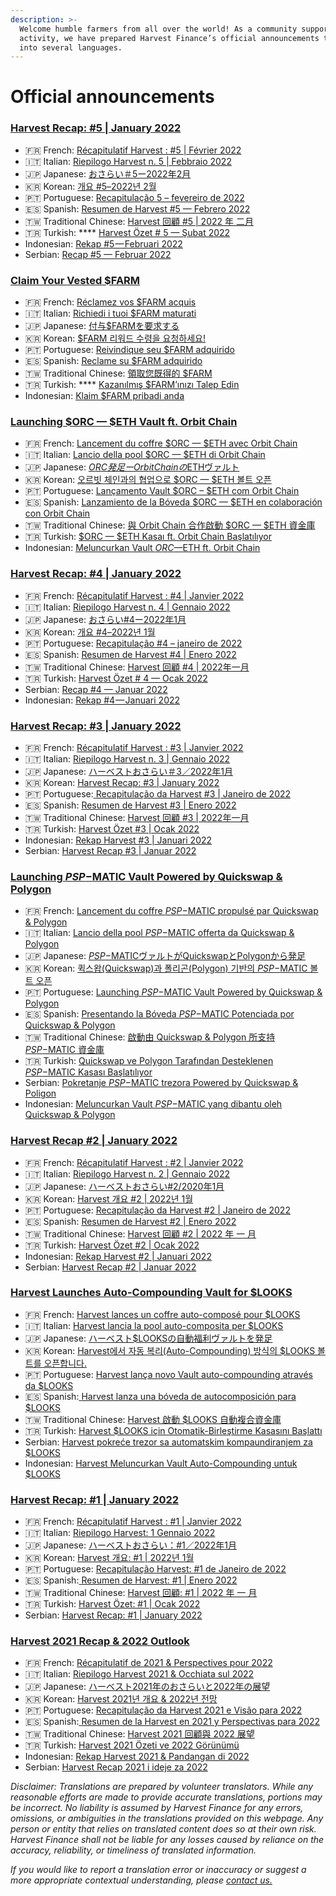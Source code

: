 ```yaml
---
description: >-
  Welcome humble farmers from all over the world! As a community supported
  activity, we have prepared Harvest Finance’s official announcements translated
  into several languages.
---
```


# Official announcements

### ****[**Harvest Recap: #5 | January 2022**](https://medium.com/harvest-finance/recap-5-february-2022-a8fe72b6d9eb)****

* 🇫🇷 French: [Récapitulatif Harvest : #5 | Février 2022](https://bob-duval.medium.com/r%C3%A9capitulatif-harvest-5-f%C3%A9vrier-2022-2665f8a43425)
* 🇮🇹 Italian: [Riepilogo Harvest n. 5 | Febbraio 2022](https://coirof.medium.com/riepilogo-harvest-n-5-febbraio-2022-c1f0e8611da9)
* 🇯🇵 Japanese: [おさらい＃5ー2022年2月](https://miwa-wv.medium.com/%E3%81%8A%E3%81%95%E3%82%89%E3%81%84-5%E3%83%BC2022%E5%B9%B42%E6%9C%88-822a1697973)
* 🇰🇷 Korean: [개요 #5–2022년 2월](https://medium.com/@Leviathan\_Harvest/%EA%B0%9C%EC%9A%94-5-2022%EB%85%84-2%EC%9B%94-1c97c49ad186)
* 🇵🇹 Portuguese: [Recapitulação 5 – fevereiro de 2022](https://medium.com/@Blue\_Poison/recapitula%C3%A7%C3%A3o-5-fevereiro-de-2022-8145bed16549)
* 🇪🇸 Spanish: [Resumen de Harvest #5 — Febrero 2022](https://c3h.medium.com/resumen-5-febrero-2022-872ab33d2ee4)
* 🇹🇼 Traditional Chinese: [Harvest 回顧 #5 | 2022 年 二月](https://harvestfinance-tw.medium.com/harvest-%E5%9B%9E%E9%A1%A7-5-2022-%E5%B9%B4-%E4%BA%8C%E6%9C%88-eb379785fe8e)
* 🇹🇷 Turkish: **** [Harvest Özet # 5 — Şubat 2022](https://harvestfiturkce.medium.com/harvest-%C3%B6zet-5-%C5%9Fubat-2022-851000cfff99)
* Indonesian: [Rekap #5 — Februari 2022](https://gamewatch21.medium.com/rekap-5-februari-2022-c889ec3ae2ec)
* Serbian: [Recap #5 — Februar 2022](https://medium.com/@krompir12422/recap-5-februar-2022-d26f7df3666f)

### [Claim Your Vested $FARM](https://medium.com/harvest-finance/claim-your-vested-farm-9e7a8f3ee942) <a href="#ed51" id="ed51"></a>

* 🇫🇷 French: [Réclamez vos $FARM acquis](https://bob-duval.medium.com/r%C3%A9clamez-vos-farm-acquis-f94224933a73)
* 🇮🇹 Italian: [Richiedi i tuoi $FARM maturati](https://coirof.medium.com/richiedi-i-tuoi-farm-maturati-287b0508e92b)
* 🇯🇵 Japanese: [付与$FARMを要求する](https://miwa-wv.medium.com/%E4%BB%98%E4%B8%8E-farm%E3%82%92%E8%A6%81%E6%B1%82%E3%81%99%E3%82%8B-91b7893ec366)
* 🇰🇷 Korean: [$FARM 리워드 수령을 요청하세요!](https://medium.com/@Leviathan\_Harvest/farm-%EC%97%B0%EA%B8%88-%EC%88%98%EB%A0%B9%EC%9D%84-%EC%9A%94%EC%B2%AD%ED%95%98%EC%84%B8%EC%9A%94-83ba6fc7f8f3)
* 🇵🇹 Portuguese: [Reivindique seu $FARM adquirido](https://medium.com/@Blue\_Poison/reivindique-seu-farm-adquirido-4124037d27c1)
* 🇪🇸 Spanish: [Reclame su $FARM adquirido](https://c3h.medium.com/reclame-su-farm-adquirido-e90fa00f513e)
* 🇹🇼 Traditional Chinese: [領取您既得的 $FARM](https://harvestfinance-tw.medium.com/%E9%A0%98%E5%8F%96%E6%82%A8%E6%97%A2%E5%BE%97%E7%9A%84-farm-bee67ea4f265)
* 🇹🇷 Turkish: **** [Kazanılmış $FARM’ınızı Talep Edin](https://harvestfiturkce.medium.com/kazan%C4%B1lm%C4%B1%C5%9F-farm%C4%B1n%C4%B1z%C4%B1-talep-edin-b7df1bd4c307)
* Indonesian: [Klaim $FARM pribadi anda](https://gamewatch21.medium.com/klaim-farm-pribadi-anda-542bf88061d9)

### [Launching $ORC — $ETH Vault ft. Orbit Chain](https://medium.com/harvest-finance/launching-orc-eth-vault-ft-orbit-chain-5afd9041732c) <a href="#b130" id="b130"></a>

* 🇫🇷 French: [Lancement du coffre $ORC — $ETH avec Orbit Chain](https://bob-duval.medium.com/lancement-du-coffre-orc-eth-avec-orbit-chain-b2a560f4b294)
* 🇮🇹 Italian: [Lancio della pool $ORC — $ETH di Orbit Chain](https://coirof.medium.com/lancio-della-pool-orc-eth-di-orbit-chain-de6418d537f1)
* 🇯🇵 Japanese: [$ORC発足ーOrbit Chainの$ETHヴァルト](https://miwa-wv.medium.com/orc%E7%99%BA%E8%B6%B3%E3%83%BCorbit-chain%E3%81%AE-eth%E3%83%B4%E3%82%A1%E3%83%AB%E3%83%88-3a3c6d968516)
* 🇰🇷 Korean: [오르빗 체인과의 협업으로 $ORC — $ETH 볼트 오픈](https://medium.com/@Leviathan\_Harvest/orbit-chain%EA%B3%BC%EC%9D%98-%ED%98%91%EC%97%85%EC%9C%BC%EB%A1%9C-orc-eth-%EB%B3%BC%ED%8A%B8-%EC%98%A4%ED%94%88-79f84f66123a)
* 🇵🇹 Portuguese: [Lançamento Vault $ORC – $ETH com Orbit Chain](https://medium.com/@Blue\_Poison/lan%C3%A7amento-vault-orc-eth-com-orbit-chain-3a0c61aed2d5)
* 🇪🇸 Spanish: [Lanzamiento de la Bóveda $ORC — $ETH en colaboración con Orbit Chain](https://c3h.medium.com/lanzamiento-de-la-b%C3%B3veda-orc-eth-en-colaboraci%C3%B3n-con-orbit-chain-6f1559da1d01)
* 🇹🇼 Traditional Chinese: [與 Orbit Chain 合作啟動 $ORC — $ETH 資金庫](https://harvestfinance-tw.medium.com/%E8%88%87-orbit-chain-%E5%90%88%E4%BD%9C%E5%95%9F%E5%8B%95-orc-eth-%E8%B3%87%E9%87%91%E5%BA%AB-12664542122)
* 🇹🇷 Turkish: [$ORC — $ETH Kasaı ft. Orbit Chain Başlatılıyor](https://harvestfiturkce.medium.com/orc-eth-kasa%C4%B1-ft-orbit-chain-ba%C5%9Flat%C4%B1l%C4%B1yor-9305717086d9)
* Indonesian: [Meluncurkan Vault $ORC — $ETH ft. Orbit Chain](https://gamewatch21.medium.com/meluncurkan-vault-orc-eth-ft-orbit-chain-38bdd47a8804)

### [Harvest Recap: #4 | January 2022](https://medium.com/harvest-finance/recap-4-january-2022-27209d63c2c4)

* 🇫🇷 French: [Récapitulatif Harvest : #4 | Janvier 2022](https://bob-duval.medium.com/r%C3%A9capitulatif-harvest-4-janvier-2022-4dbd49094192)
* 🇮🇹 Italian: [Riepilogo Harvest n. 4 | Gennaio 2022](https://coirof.medium.com/riepilogo-harvest-n-4-gennaio-2022-e813edc6bf48)
* 🇯🇵 Japanese: [おさらい#4ー2022年1月](https://miwa-wv.medium.com/%E3%81%8A%E3%81%95%E3%82%89%E3%81%84-4%E3%83%BC2022%E5%B9%B41%E6%9C%88-1866fac7bb7)
* 🇰🇷 Korean: [개요 #4–2022년 1월](https://medium.com/@Leviathan\_Harvest/recap-4-january-2022-413520924d01)
* 🇵🇹 Portuguese: [Recapitulação #4 – janeiro de 2022](https://medium.com/@Blue\_Poison/recapitula%C3%A7%C3%A3o-4-janeiro-de-2022-8cf3fd2fdb84)
* 🇪🇸 Spanish: [Resumen de Harvest #4 | Enero 2022](https://c3h.medium.com/resumen-de-harvest-4-enero-2022-452aa3f30a60)
* 🇹🇼 Traditional Chinese: [Harvest 回顧 #4 | 2022年一月](https://harvestfinance-tw.medium.com/harvest-%E5%9B%9E%E9%A1%A7-4-2022%E5%B9%B4%E4%B8%80%E6%9C%88-e3cf024f15a1)
* 🇹🇷 Turkish: [Harvest Özet # 4 — Ocak 2022](https://harvestfiturkce.medium.com/harvest-%C3%B6zet-4-ocak-2022-5a534336ed8f)
* Serbian: [Recap #4 — Januar 2022](https://medium.com/@krompir12422/recap-4-januar-2022-75dd7f6a7856)
* Indonesian: [Rekap #4 — Januari 2022](https://gamewatch21.medium.com/rekap-4-januari-2022-76d4523ca896)

### [Harvest Recap: #3 | January 2022](https://medium.com/harvest-finance/harvest-recap-3-january-2022-944ce198c7df)

* 🇫🇷 French: [Récapitulatif Harvest : #3 | Janvier 2022](https://bob-duval.medium.com/r%C3%A9capitulatif-harvest-3-janvier-2022-2893802f0ae7)
* 🇮🇹 Italian: [Riepilogo Harvest n. 3 | Gennaio 2022](https://coirof.medium.com/riepilogo-harvest-n-3-gennaio-2022-b51c95dcad7d)
* 🇯🇵 Japanese: [ハーベストおさらい＃3／2022年1月](https://miwa-wv.medium.com/%E3%83%8F%E3%83%BC%E3%83%99%E3%82%B9%E3%83%88%E3%81%8A%E3%81%95%E3%82%89%E3%81%84-3-2022%E5%B9%B41%E6%9C%88-634b6e56cddf)
* 🇰🇷 Korean: [Harvest Recap: #3 | January 2022](https://medium.com/@Leviathan\_Harvest/harvest-%EA%B0%9C%EC%9A%94-3-2022%EB%85%84-1%EC%9B%94-ed835db96ab5)
* 🇵🇹 Portuguese:[ ](https://medium.com/@Blue\_Poison/recapitula%C3%A7%C3%A3o-da-harvest-3-janeiro-de-2022-af182c7120e8)[Recapitulação da Harvest #3 | Janeiro de 2022](https://medium.com/@Blue\_Poison/recapitula%C3%A7%C3%A3o-da-harvest-3-janeiro-de-2022-af182c7120e8)
* 🇪🇸 Spanish: [Resumen de Harvest #3 | Enero 2022](https://c3h.medium.com/resumen-de-harvest-3-enero-2022-459490b5fee0)
* 🇹🇼 Traditional Chinese: [Harvest 回顧 #3 | 2022年一月](https://harvestfinance-tw.medium.com/harvest-%E5%9B%9E%E9%A1%A7-3-2022%E5%B9%B4%E4%B8%80%E6%9C%88-305235e46131)
* 🇹🇷 Turkish: [Harvest Özet #3 | Ocak 2022](https://harvestfiturkce.medium.com/harvest-%C3%B6zet-3-ocak-2022-e80072705cb5)
* Indonesian: [Rekap Harvest #3 | Januari 2022](https://gamewatch21.medium.com/rekap-harvest-3-januari-2022-3de4fea1357)
* Serbian: [Harvest Recap #3 | Januar 2022](https://medium.com/@krompir12422/harvest-recap-3-januar-2022-17cc1ba259a6)

### [Launching $PSP-$MATIC Vault Powered by Quickswap & Polygon](https://medium.com/harvest-finance/launching-psp-matic-vault-powered-by-quickswap-polygon-cf547946e1b4)

* 🇫🇷 French: [Lancement du coffre $PSP-$MATIC propulsé par Quickswap & Polygon](https://bob-duval.medium.com/lancement-du-coffre-psp-matic-propuls%C3%A9-par-quickswap-polygon-a266dd0c90b2)
* 🇮🇹 Italian: [Lancio della pool $PSP-$MATIC offerta da Quickswap & Polygon](https://coirof.medium.com/lancio-della-pool-psp-matic-offerta-da-quickswap-polygon-8a74abc4b5ea)
* 🇯🇵 Japanese: [$PSP-$MATICヴァルトがQuickswapとPolygonから発足](https://miwa-wv.medium.com/psp-matic%E3%83%B4%E3%82%A1%E3%83%AB%E3%83%88%E3%81%8Cquickswap%E3%81%A8polygon%E3%81%8B%E3%82%89%E7%99%BA%E8%B6%B3-b1ca86b7164c)
* 🇰🇷 Korean: [퀵스왑(Quickswap)과 폴리곤(Polygon) 기반의 $PSP-$MATIC 볼트 오픈](https://medium.com/@Leviathan\_Harvest/quickswap%EA%B3%BC-polygon%EC%9C%BC%EB%A1%9C-%EA%B5%AC%EB%8F%99%ED%95%98%EB%8A%94-psp-matic-%EB%B3%BC%ED%8A%B8-%EC%98%A4%ED%94%88-79fb5223e357)
* 🇵🇹 Portuguese: [Launching $PSP-$MATIC Vault Powered by Quickswap & Polygon](https://medium.com/@Blue\_Poison/lan%C3%A7amento-do-vault-psp-matic-desenvolvido-por-quickswap-polygon-b4c107eaee82)
* 🇪🇸 Spanish: [Presentando la Bóveda $PSP-$MATIC Potenciada por Quickswap & Polygon](https://c3h.medium.com/presentando-la-b%C3%B3veda-psp-matic-potenciada-por-quickswap-polygon-72c9c821e8f8)
* 🇹🇼 Traditional Chinese: [啟動由 Quickswap & Polygon 所支持 $PSP-$MATIC 資金庫](https://harvestfinance-tw.medium.com/%E5%95%9F%E5%8B%95%E7%94%B1-quickswap-polygon-%E6%89%80%E6%94%AF%E6%8C%81-psp-matic-%E8%B3%87%E9%87%91%E5%BA%AB-1d8284a81cce)
* 🇹🇷 Turkish: [Quickswap ve Polygon Tarafından Desteklenen $PSP-$MATIC Kasası Başlatılıyor](https://harvestfiturkce.medium.com/quickswap-ve-polygon-taraf%C4%B1ndan-desteklenen-psp-matic-kasas%C4%B1-ba%C5%9Flat%C4%B1l%C4%B1yor-28a44a3d4991)
* Serbian: [Pokretanje $PSP-$MATIC trezora Powered by Quickswap & Poligon](https://medium.com/@krompir12422/pokretanje-psp-matic-trezora-powered-by-quickswap-poligon-f0457db64d12)
* Indonesian: [Meluncurkan Vault $PSP-$MATIC yang dibantu oleh Quickswap & Polygon](https://gamewatch21.medium.com/meluncurkan-vault-psp-matic-yang-dibantu-oleh-quickswap-polygon-51a7c737b2be)

### [Harvest Recap #2 | January 2022](https://medium.com/harvest-finance/harvest-recap-2-january-2022-20197dff929e) <a href="#8449" id="8449"></a>

* 🇫🇷 French: [Récapitulatif Harvest : #2 | Janvier 2022](https://bob-duval.medium.com/r%C3%A9capitulatif-harvest-2-janvier-2022-4f44380dbb85)
* 🇮🇹 Italian: [Riepilogo Harvest n. 2 | Gennaio 2022](https://coirof.medium.com/riepilogo-harvest-n-2-gennaio-2022-913be4eb1ae5)
* 🇯🇵 Japanese: [ハーベストおさらい#2/2020年1月](https://miwa-wv.medium.com/%E3%83%8F%E3%83%BC%E3%83%99%E3%82%B9%E3%83%88%E3%81%8A%E3%81%95%E3%82%89%E3%81%84-2-2020%E5%B9%B41%E6%9C%88-cf110c848488)
* 🇰🇷 Korean: [Harvest 개요 #2 | 2022년 1월](https://medium.com/@Leviathan\_Harvest/harvest-%EA%B0%9C%EC%9A%94-2-2022%EB%85%84-1%EC%9B%94-4d9f3dcc0e28)
* 🇵🇹 Portuguese: [Recapitulação da Harvest #2 | Janeiro de 2022](https://medium.com/@Blue\_Poison/recapitula%C3%A7%C3%A3o-da-harvest-2-janeiro-de-2022-14a5c53a760e)
* 🇪🇸 Spanish: [Resumen de Harvest #2 | Enero 2022](https://c3h.medium.com/resumen-de-harvest-2-enero-2022-e1e71051d112)
* 🇹🇼 Traditional Chinese: [Harvest 回顧 #2 | 2022 年 一 月](https://harvestfinance-tw.medium.com/harvest-%E5%9B%9E%E9%A1%A7-2-2022-%E5%B9%B4-%E4%B8%80-%E6%9C%88-bf90e4d80c89)
* 🇹🇷 Turkish: [Harvest Özet #2 | Ocak 2022](https://harvestfiturkce.medium.com/harvest-%C3%B6zet-2-ocak-2022-c5bb9056d892)
* Indonesian: [Rekap Harvest #2 | Januari 2022](https://gamewatch21.medium.com/rekap-harvest-2-januari-2022-b8af685566a8)
* Serbian: [Harvest Recap #2 | Januar 2022](https://medium.com/@krompir12422/harvest-recap-2-januar-2022-bae95ea605f3)

### [Harvest Launches Auto-Compounding Vault for $LOOKS](https://medium.com/harvest-finance/harvest-launches-auto-compounding-vault-for-looks-48dc2c958828) <a href="#7b39" id="7b39"></a>

* 🇫🇷 French: [Harvest lances un coffre auto-composé pour $LOOKS](https://bob-duval.medium.com/harvest-lances-un-coffre-auto-compos%C3%A9-pour-looks-c77d4bef75fc)
* 🇮🇹 Italian: [Harvest lancia la pool auto-composita per $LOOKS](https://coirof.medium.com/harvest-lancia-la-pool-auto-composita-per-look-9daa7339b841)
* 🇯🇵 Japanese: [ハーベスト$LOOKSの自動福利ヴァルトを発足](https://miwa-wv.medium.com/%E3%83%8F%E3%83%BC%E3%83%99%E3%82%B9%E3%83%88-looks%E3%81%AE%E8%87%AA%E5%8B%95%E7%A6%8F%E5%88%A9%E3%83%B4%E3%82%A1%E3%83%AB%E3%83%88%E3%82%92%E7%99%BA%E8%B6%B3-6fe93de58192)
* 🇰🇷 Korean: [Harvest에서 자동 복리(Auto-Compounding) 방식의 $LOOKS 볼트를 오픈합니다.](https://medium.com/@Leviathan\_Harvest/harvest%EC%97%90%EC%84%9C-%EC%9E%90%EB%8F%99-%EB%B3%B5%EB%A6%AC-auto-compounding-%EB%B0%A9%EC%8B%9D%EC%9D%98-looks-%EB%B3%BC%ED%8A%B8%EB%A5%BC-%EC%98%A4%ED%94%88%ED%95%A9%EB%8B%88%EB%8B%A4-fc46c4c01cc2)
* 🇵🇹 Portuguese: [Harvest lança novo Vault auto-compounding através da $LOOKS](https://medium.com/@Blue\_Poison/harvest-lan%C3%A7a-novo-vault-auto-compounding-atrav%C3%A9s-da-looks-47d35d007eac)
* 🇪🇸 Spanish:[ ](https://c3h.medium.com/es-resumen-de-la-semana-66-b0aa4f1e4df2)[Harvest lanza una bóveda de autocomposición para $LOOKS](https://c3h.medium.com/harvest-lanza-una-b%C3%B3veda-de-autocomposici%C3%B3n-para-looks-8e3ac457d54f)
* 🇹🇼 Traditional Chinese: [Harvest 啟動 $LOOKS 自動複合資金庫](https://harvestfinance-tw.medium.com/harvest-%E5%95%9F%E5%8B%95-looks-%E8%87%AA%E5%8B%95%E8%A4%87%E5%90%88%E8%B3%87%E9%87%91%E5%BA%AB-fcdf66eac267)
* 🇹🇷 Turkish: [Harvest $LOOKS için Otomatik-Birleştirme Kasasını Başlattı](official-announcements.md#harvest-recap-1-or-january-2022-1)
* Serbian: [Harvest pokreće trezor sa automatskim kompaundiranjem za $LOOKS](https://medium.com/@krompir12422/harvest-pokre%C4%87e-trezor-sa-automatskim-kompaundiranjem-za-looks-9c100783834)
* Indonesian: [Harvest Meluncurkan Vault Auto-Compounding untuk $LOOKS](https://gamewatch21.medium.com/harvest-meluncurkan-vault-auto-compounding-untuk-looks-8be87a6c0761)

### [Harvest Recap: #1 | January 2022](https://medium.com/harvest-finance/harvest-recap-1-january-2022-abcb41ddeb82)

* 🇫🇷 French: [Récapitulatif Harvest : #1 | Janvier 2022](https://bob-duval.medium.com/r%C3%A9capitulatif-harvest-1-janvier-2022-4db4c8843cc5)
* 🇮🇹 Italian: [Riepilogo Harvest: 1 Gennaio 2022](https://coirof.medium.com/riepilogo-harvest-1-gennaio-2022-d8b577f38cb4)
* 🇯🇵 Japanese: [ハーベストおさらい：#1／2022年1月](https://miwa-wv.medium.com/%E3%83%8F%E3%83%BC%E3%83%99%E3%82%B9%E3%83%88%E3%81%8A%E3%81%95%E3%82%89%E3%81%84-1-2022%E5%B9%B41%E6%9C%88-a67c3a3a0f89)
* 🇰🇷 Korean: [Harvest 개요: #1 | 2022년 1월](https://medium.com/@Leviathan\_Harvest/harvest-%EA%B0%9C%EC%9A%94-1-2022%EB%85%84-1%EC%9B%94-1f2764463219)
* 🇵🇹 Portuguese: [Recapitulação Harvest: #1 de Janeiro de 2022](https://medium.com/@Blue\_Poison/recapitula%C3%A7%C3%A3o-harvest-1-de-janeiro-de-2022-4fa8817064d7)
* 🇪🇸 Spanish:[ ](https://c3h.medium.com/es-resumen-de-la-semana-66-b0aa4f1e4df2)[Resumen de Harvest: #1 | Enero 2022](https://c3h.medium.com/resumen-de-harvest-1-enero-2022-906636b2d42d)
* 🇹🇼 Traditional Chinese: [Harvest 回顧: #1 | 2022 年 一 月](https://harvestfinance-tw.medium.com/harvest-%E5%9B%9E%E9%A1%A7-1-2022-%E5%B9%B4-%E4%B8%80-%E6%9C%88-43373660a231)
* 🇹🇷 Turkish: [Harvest Özet: #1 | Ocak 2022](https://harvestfiturkce.medium.com/harvest-%C3%B6zet-1-ocak-2022-d2ebed54be0a)
* Serbian: [Harvest Recap: #1 | January 2022](https://medium.com/@krompir12422/harvest-recap-1-january-2022-3e9464990e7)

### [Harvest 2021 Recap & 2022 Outlook](https://medium.com/harvest-finance/harvest-2021-recap-2022-outlook-1fd3f8d2a903) <a href="#1e68" id="1e68"></a>

* 🇫🇷 French: [Récapitulatif de 2021 & Perspectives pour 2022](https://bob-duval.medium.com/r%C3%A9capitulatif-de-2021-perspectives-pour-2022-785a10b3823a)
* 🇮🇹 Italian: [Riepilogo Harvest 2021 & Occhiata sul 2022](https://coirof.medium.com/riepilogo-harvest-2021-occhiata-sul-2022-720354437c56)&#x20;
* 🇯🇵 Japanese: [ハーベスト2021年のおさらいと2022年の展望](https://miwa-wv.medium.com/%E3%83%8F%E3%83%BC%E3%83%99%E3%82%B9%E3%83%882021%E5%B9%B4%E3%81%AE%E3%81%8A%E3%81%95%E3%82%89%E3%81%84%E3%81%A82022%E5%B9%B4%E3%81%AE%E5%B1%95%E6%9C%9B-12e5cafc28db)
* 🇰🇷 Korean: [Harvest 2021년 개요 & 2022년 전망](https://medium.com/@Leviathan\_Harvest/harvest-2021%EB%85%84-%EA%B0%9C%EC%9A%94-2022%EB%85%84-%EC%A0%84%EB%A7%9D-5156efe52459)
* 🇵🇹 Portuguese: [Recapitulação da Harvest 2021 e Visão para 2022](https://medium.com/@Blue\_Poison/recapitula%C3%A7%C3%A3o-da-harvest-2021-e-vis%C3%A3o-para-2022-6838adaa9da2)
* 🇪🇸 Spanish:[ ](https://c3h.medium.com/es-resumen-de-la-semana-66-b0aa4f1e4df2)[Resumen de la Harvest en 2021 y Perspectivas para 2022](https://c3h.medium.com/resumen-de-la-harvest-en-2021-y-perspectivas-para-2022-4b4aac8a8349)
* 🇹🇼 Traditional Chinese: [Harvest 2021 回顧與 2022 展望](https://harvestfinance-tw.medium.com/harvest-2021-%E5%9B%9E%E9%A1%A7%E8%88%87-2022-%E5%B1%95%E6%9C%9B-8ca68d198276)
* 🇹🇷 Turkish: [Harvest 2021 Özeti ve 2022 Görünümü](https://harvestfiturkce.medium.com/harvest-2021-%C3%B6zeti-ve-2022-g%C3%B6r%C3%BCn%C3%BCm%C3%BC-ceed62b0d36)
* Indonesian: [Rekap Harvest 2021 & Pandangan di 2022](https://gamewatch21.medium.com/rekap-harvest-2021-pandangan-di-2022-15b908c3da44)
* Serbian: [Harvest Recap 2021 i ideje za 2022](https://medium.com/@krompir12422/harvest-recap-2021-i-ideje-za-2022-70010dce96a8)

_Disclaimer: Translations are prepared by volunteer translators. While any reasonable efforts are made to provide accurate translations, portions may be incorrect. No liability is assumed by Harvest Finance for any errors, omissions, or ambiguities in the translations provided on this webpage. Any person or entity that relies on translated content does so at their own risk. Harvest Finance shall not be liable for any losses caused by reliance on the accuracy, reliability, or timeliness of translated information._

_If you would like to report a translation error or inaccuracy or suggest a more appropriate contextual understanding, please_ [_contact us._](https://discord.gg/CcrXSR46)
